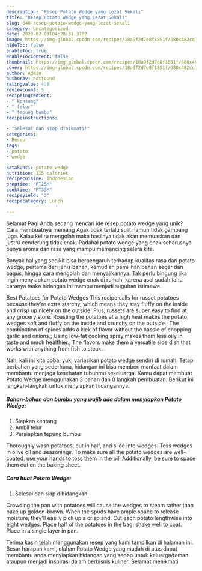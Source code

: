```yaml
---
description: "Resep Potato Wedge yang Lezat Sekali"
title: "Resep Potato Wedge yang Lezat Sekali"
slug: 648-resep-potato-wedge-yang-lezat-sekali
category: Uncategorized
date: 2023-02-03T04:28:31.370Z
image: https://img-global.cpcdn.com/recipes/18a9f2d7e8f1851f/680x482cq70/potato-wedge-foto-resep-utama.jpg
hideToc: false
enableToc: true
enableTocContent: false
thumbnail: https://img-global.cpcdn.com/recipes/18a9f2d7e8f1851f/680x482cq70/potato-wedge-foto-resep-utama.jpg
cover: https://img-global.cpcdn.com/recipes/18a9f2d7e8f1851f/680x482cq70/potato-wedge-foto-resep-utama.jpg
author: Admin
authorAv: notfound
ratingvalue: 4.8
reviewcount: 5
recipeingredient:
- " kentang"
- " telur"
- " tepung bumbu"
recipeinstructions:

- "Selesai dan siap dinikmati!"
categories:
- Resep
tags:
- potato
- wedge

katakunci: potato wedge 
nutrition: 115 calories
recipecuisine: Indonesian
preptime: "PT25M"
cooktime: "PT33M"
recipeyield: "3"
recipecategory: Lunch

---
```



Selamat Pagi Anda sedang mencari ide resep potato wedge yang unik? Cara membuatnya memang Agak tidak terlalu sulit namun tidak gampang juga. Kalau keliru mengolah maka hasilnya tidak akan memuaskan dan justru cenderung tidak enak. Padahal potato wedge yang enak seharusnya punya aroma dan rasa yang mampu memancing selera kita.


Banyak hal yang sedikit bisa berpengaruh terhadap kualitas rasa dari potato wedge, pertama dari jenis bahan, kemudian pemilihan bahan segar dan bagus, hingga cara mengolah dan menyajikannya. Tak perlu bingung jika ingin menyiapkan potato wedge enak di rumah, karena asal sudah tahu caranya maka hidangan ini mampu menjadi suguhan istimewa.

Best Potatoes for Potato Wedges This recipe calls for russet potatoes because they&#39;re extra starchy, which means they stay fluffy on the inside and crisp up nicely on the outside. Plus, russets are super easy to find at any grocery store. Roasting the potatoes at a high heat makes the potato wedges soft and fluffy on the inside and crunchy on the outside.; The combination of spices adds a kick of flavor without the hassle of chopping garlic and onions.; Using low-fat cooking spray makes them less oily in taste and much healthier.; The flavors make them a versatile side dish that works with anything from fish to steak.


Nah, kali ini kita coba, yuk, variasikan potato wedge sendiri di rumah. Tetap berbahan yang sederhana, hidangan ini bisa memberi manfaat dalam membantu menjaga kesehatan tubuhmu sekeluarga. Kamu dapat membuat Potato Wedge menggunakan 3 bahan dan 0 langkah pembuatan. Berikut ini langkah-langkah untuk menyiapkan hidangannya.

<!--inarticleads1-->

##### Bahan-bahan dan bumbu yang wajib ada dalam menyiapkan Potato Wedge:

1. Siapkan  kentang
1. Ambil  telur
1. Persiapkan  tepung bumbu


Thoroughly wash potatoes, cut in half, and slice into wedges. Toss wedges in olive oil and seasonings. To make sure all the potato wedges are well-coated, use your hands to toss them in the oil. Additionally, be sure to space them out on the baking sheet. 

<!--inarticleads2-->

##### Cara buat Potato Wedge:


1. Selesai dan siap dihidangkan!

Crowding the pan with potatoes will cause the wedges to steam rather than bake up golden-brown. When the spuds have ample space to release moisture, they&#39;ll easily pick up a crisp and. Cut each potato lengthwise into eight wedges. Place half of the potatoes in the bag; shake well to coat. Place in a single layer in pan. 

Terima kasih telah menggunakan resep yang kami tampilkan di halaman ini. Besar harapan kami, olahan Potato Wedge yang mudah di atas dapat membantu anda menyiapkan hidangan yang sedap untuk keluarga/teman ataupun menjadi inspirasi dalam berbisnis kuliner. Selamat menikmati
